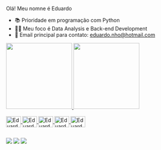 Olá! Meu nomne é Eduardo
  
  - 📚 Prioridade em programação com Python 
  - 👨‍💻 Meu foco é Data Analysis e Back-end Development
  - 📩 Email principal para contato: eduardo.nho@hotmail.com
   
<div>
  <a href="https://github.com/Edge912"/>
  <img loading="lazy" height="180em" src="https://github-readme-stats.vercel.app/api?username=Edge912&show_icons=true&theme=radical&include_all_commits=true&count_private=true"/>
  <img loading="lazy" height="180em" src="https://github-readme-stats.vercel.app/api/top-langs/?username=Edge912&layout=compact&langs_count=7&theme=radical"/>
</div>

<div style="display: inline_block"><br>
  <img align="center" alt="Eduardo-VSCode" height="30" width="40" src="https://cdn.jsdelivr.net/gh/devicons/devicon@latest/icons/vscode/vscode-original.svg"/>
  <img align="center" alt="Eduardo-Postgre" height="30" width="40" src="https://cdn.jsdelivr.net/gh/devicons/devicon@latest/icons/postgresql/postgresql-original.svg" />
  <img align="center" alt="Eduardo-Python" height="30" width="40" src="https://cdn.jsdelivr.net/gh/devicons/devicon@latest/icons/python/python-original.svg" />
  <img align="center" alt="Eduardo-HTML" height="30" width="40" src="https://cdn.jsdelivr.net/gh/devicons/devicon@latest/icons/html5/html5-original.svg" />
  <img align="center" alt="Eduardo-CSS" height="30" width="40" src="https://cdn.jsdelivr.net/gh/devicons/devicon@latest/icons/css3/css3-original.svg" />     
</div>

 ##
 
<div> 
  <a href="www.linkedin.com/in/eduardo-cozer-gnoatto" target="_blank"><img src="https://img.shields.io/badge/-LinkedIn-%230077B5?style=for-the-badge&logo=linkedin&logoColor=white" target="_blank"></a>
  <a href = "mailto:ednhoato@gmail.com"><img src="https://img.shields.io/badge/-Gmail-%23333?style=for-the-badge&logo=gmail&logoColor=white" target="_blank"></a>
  <a href = "mailto:eduardo.nho@hotmail.com"><img src="https://img.shields.io/badge/Microsoft_Outlook-0078D4?style=for-the-badge&logo=microsoft-outlook&logoColor=white"target="_blank"></a>
</div>

<div>
  <a href="https://github.com/Edge912/Edge912/blob/output/github-contribution-grid-snake.svg"> 
</div>
